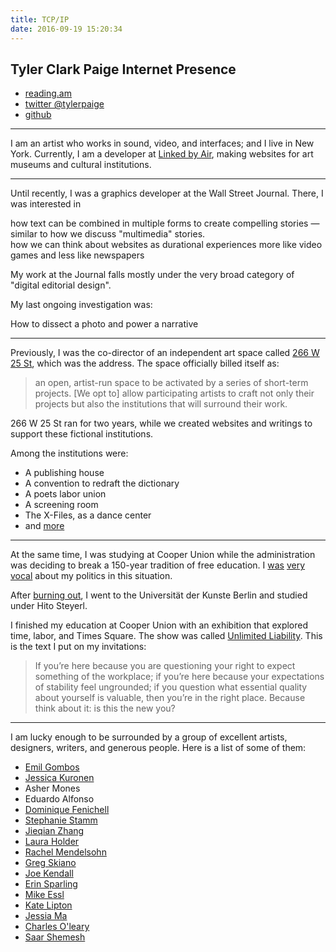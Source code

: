 ```yaml
---
title: TCP/IP
date: 2016-09-19 15:20:34
---
```


## Tyler Clark Paige Internet Presence
- [reading.am](http://reading.am/tylerpaige)
- [twitter @tylerpaige](http://twitter.com/tylerpaige)
- [github](http://github.com/tylerpaige)

---

I am an artist who works in sound, video, and interfaces; and I live in New York. Currently, I am a developer at [Linked by Air](https://www.linkedbyair.net/), making websites for art museums and cultural institutions.

---

Until recently, I was a graphics developer at the Wall Street Journal. There, I was interested in <div class="split-container"><div class="split-left">how text can be combined in multiple forms to create compelling stories — similar to how we discuss "multimedia" stories.</div><div class="split-right">how we can think about websites as durational experiences more like video games and less like newspapers</div></div>

My work at the Journal falls mostly under the very broad category of "digital editorial design".

My last ongoing investigation was: <div class="split-container">How to dissect a photo and power a narrative</div>

---

Previously, I was the co-director of an independent art space called [266 W 25 St](http://266w25st.com/), which was the address. The space officially billed itself as:

> an open, artist-run space to be activated by a series of short-term projects. [We opt to] allow participating artists to craft not only their projects but also the institutions that will surround their work.

266 W 25 St ran for two years, while we created websites and writings to support these fictional institutions.

Among the institutions were:

- A publishing house
- A convention to redraft the dictionary
- A poets labor union
- A screening room
- The X-Files, as a dance center
- and [more](http://266w25st.com/#archive)

---

At the same time, I was studying at Cooper Union while the administration was deciding to break a 150-year tradition of free education. I [was](http://localeastvillage.com/2012/11/15/street-scenes-tracing-cooper-unions-history/) [very](http://www.newyorker.com/magazine/2012/12/17/occupy-art-school) [vocal](http://clearingthefogradio.org/crises-in-tuition-predatory-student-lending/) about my politics in this situation.

After [burning out](http://blog.tylerpaige.com/post/49980089907), I went to the Universität der Kunste Berlin and studied under Hito Steyerl.

I finished my education at Cooper Union with an exhibition that explored time, labor, and Times Square. The show was called [Unlimited Liability](http://cooper.edu/events-and-exhibitions/exhibitions/tyler-paige-unlimited-liability-study-shapeshifter). This is the text I put on my invitations:

> If you’re here because you are questioning your right to expect something of the workplace; if you’re here because your expectations of stability feel ungrounded; if you question what essential quality about yourself is valuable, then you’re in the right place. Because think about it: is this the new you?

---

I am lucky enough to be surrounded by a group of excellent artists, designers, writers, and generous people. Here is a list of some of them:

- [Emil Gombos](http://www.emilgombos.com/)
- [Jessica Kuronen](http://www.jesskuronen.com/)
- Asher Mones
- Eduardo Alfonso
- [Dominique Fenichell](http://cargocollective.com/dominiquef)
- [Stephanie Stamm](http://stephaniestamm.com/)
- [Jieqian Zhang](http://jieqianzhang.github.io/)
- [Laura Holder](http://lauratitian.com/)
- [Rachel Mendelsohn](http://rachelmendelsohn.com/)
- [Greg Skiano](http://skiano.com/)
- [Joe Kendall](http://1800joe.com/)
- [Erin Sparling](http://www.erinsparling.com/.plan)
- [Mike Essl](http://mike.essl.com/)
- [Kate Lipton](http://www.katelipton.net/)
- [Jessia Ma](http://jessiama.com/)
- [Charles O'leary](http://charles-oleary.com/)
- [Saar Shemesh](http://saarshemesh.com/)
